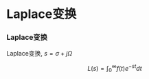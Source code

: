 # Laplace变换


### Laplace变换
Laplace变换, $s=\sigma+j\Omega$

$$
L(s)=\int_0^{\infty}{f(t)e^{-st}dt}
$$